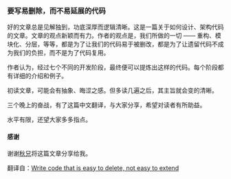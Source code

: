### 要写易删除，而不易延展的代码

好的文章总是见解独到，功底深厚而逻辑清晰。这是一篇关于如何设计、架构代码的文章。文章的观点新颖而有力。作者的观点是，我们所做的一切 —— 重构、模块化、分层，等等，都是为了让我们的代码易于被删改，都是为了让遗留代码不成为我们的负担，而不是为了代码复用。

作者认为，经过七个不同的开发阶段，最终便可以提炼出这样的代码。每个阶段都有详细的介绍和例子。

初读文章，可能会有抽象、晦涩之感。但多读几遍之后，其主旨就会变的清晰。

三个晚上的奋战，有了这篇中文翻译，与大家分享，希望对读者有所助益。

水平有限，还望大家多多指点。

#### 感谢

谢谢[秋兄]将这篇文章分享给我。

翻译自：[Write code that is easy to delete, not easy to extend]


[Write code that is easy to delete, not easy to extend]: http://programmingisterrible.com/

[秋兄]: https://github.com/liaohuqiu
